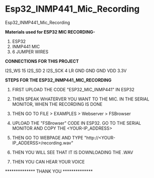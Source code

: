 # Esp32_INMP441_Mic_Recording
Esp32_INMP441_Mic_Recording


****Materials used for ESP32 MIC RECORDING-****

1) ESP32
2) INMP441 MIC
3) 6 JUMPER WIRES

****CONNECTIONS FOR THIS PROJECT****


I2S_WS 15
I2S_SD 2
I2S_SCK 4
LR GND
GND GND
VDD 3.3V

****STEPS FOR THE ESP32_INMP441_MIC_RECORDING****

1) FIRST UPLOAD THE CODE "ESP32_MIC_INMP441" IN ESP32

2) THEN SPEAK WHATERVER YOU WANT TO THE MIC. IN THE SERIAL MONITOR, WHEN THE RECORDING IS DONE

3) THEN GO TO FILE > EXAMPLES > Webserver > FSBrowser

4) UPLOAD THE "FSBrowser" CODE IN ESP32. GO TO THE SERIAL MONITOR AND COPY THE <YOUR-IP_ADDRESS>

5) THEN GO TO WEBPAGE AND TYPE "http://<YOUR-IP_ADDERSS>/recording.wav"

6) THEN YOU WILL SEE THAT IT IS DOWNLOADING THE .WAV

7) THEN YOU CAN HEAR YOUR VOICE

************** THANK YOU **************
